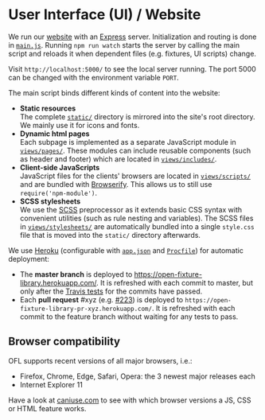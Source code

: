 # User Interface (UI) / Website

We run our [website](https://open-fixture-library.herokuapp.com/) with an [Express](http://expressjs.com/) server. Initialization and routing is done in [`main.js`](../main.js). Running `npm run watch` starts the server by calling the main script and reloads it when dependent files (e.g. fixtures, UI scripts) change.

Visit `http://localhost:5000/` to see the local server running. The port 5000 can be changed with the environment variable `PORT`.

The main script binds different kinds of content into the website:

* **Static resources**  
  The complete [`static/`](../static/) directory is mirrored into the site's root directory. We mainly use it for icons and fonts.
* **Dynamic html pages**  
  Each subpage is implemented as a separate JavaScript module in [`views/pages/`](../views/pages/). These modules can include reusable components (such as header and footer) which are located in [`views/includes/`](../views/includes/).
* **Client-side JavaScripts**  
  JavaScript files for the clients' browsers are located in [`views/scripts/`](../views/scripts/) and are bundled with [Browserify](http://browserify.org/). This allows us to still use `require('npm-module')`.
* **SCSS stylesheets**  
  We use the [SCSS](http://sass-lang.com/) preprocessor as it extends basic CSS syntax with convenient utilities (such as rule nesting and variables). The SCSS files in [`views/stylesheets/`](../views/stylesheets/) are automatically bundled into a single `style.css` file that is moved into the `static/` directory afterwards.

We use [Heroku](https://www.heroku.com/) (configurable with [`app.json`](../app.json) and [`Procfile`](../Procfile)) for automatic deployment:

* The **master branch** is deployed to <https://open-fixture-library.herokuapp.com/>. It is refreshed with each commit to master, but only after the [Travis tests](testing.md) for the commits have passed.
* Each **pull request** #xyz (e.g. [#223](https://github.com/FloEdelmann/open-fixture-library/pull/223)) is deployed to `https://open-fixture-library-pr-xyz.herokuapp.com/`. It is refreshed with each commit to the feature branch without waiting for any tests to pass.

## Browser compatibility

OFL supports recent versions of all major browsers, i.e.:

- Firefox, Chrome, Edge, Safari, Opera: the 3 newest major releases each
- Internet Explorer 11

Have a look at [caniuse.com](https://caniuse.com) to see with which browser versions a JS, CSS or HTML feature works.